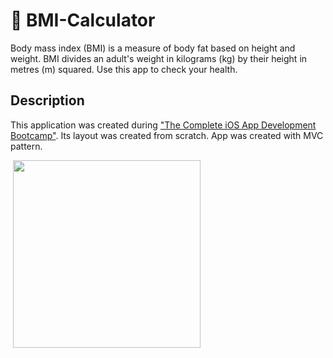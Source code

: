 # 🐾 BMI-Calculator
Body mass index (BMI) is a measure of body fat based on height and weight. BMI divides an adult's weight in kilograms (kg) by their height in metres (m) squared. Use this app to check your health.

## Description
This application was created during ["The Complete iOS App Development Bootcamp"](https://www.udemy.com/course/ios-13-app-development-bootcamp/). Its layout was created from scratch. App was created with MVC pattern.

 <img src ="Documentation/app_screen.gif" width="300">
